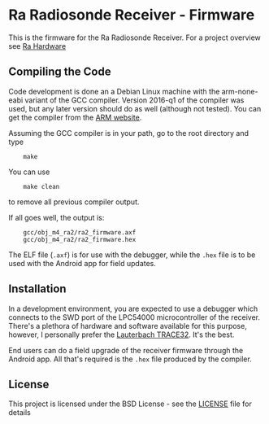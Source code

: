 # Ra Radiosonde Receiver - Firmware

This is the firmware for the Ra Radiosonde Receiver.
For a project overview see [Ra Hardware](https://github.com/einergehtnochrein/ra-hardware)

## Compiling the Code

Code development is done an a Debian Linux machine with the arm-none-eabi variant of the GCC compiler. Version 2016-q1 of the compiler was used, but any later version should do as well (although not tested). You can get the compiler from the [ARM website](https://developer.arm.com/open-source/gnu-toolchain/gnu-rm/downloads).

Assuming the GCC compiler is in your path, go to the root directory and type

        make
You can use 

        make clean
to remove all previous compiler output.

If all goes well, the output is:

        gcc/obj_m4_ra2/ra2_firmware.axf
        gcc/obj_m4_ra2/ra2_firmware.hex

The ELF file (`.axf`) is for use with the debugger, while the `.hex` file is to be used with the Android app for field updates.

## Installation

In a development environment, you are expected to use a debugger which connects to the SWD port of the LPC54000 microcontroller of the receiver. There's a plethora of hardware and software available for this purpose, however, I personally prefer the [Lauterbach TRACE32](http://lauterbach.com). It's the best.

End users can do a field upgrade of the receiver firmware through the Android app. All that's required is the `.hex` file produced by the compiler.

## License

This project is licensed under the BSD License - see the [LICENSE](LICENSE) file for details

